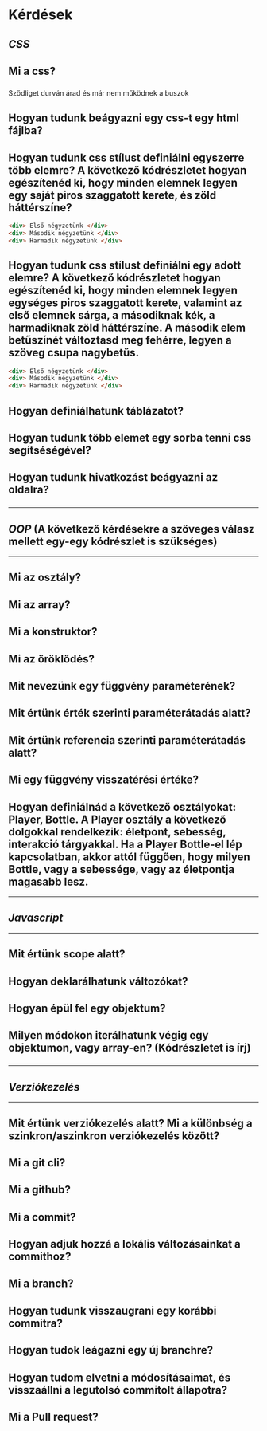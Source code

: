 # Kérdések
## **_CSS_**
## Mi a css?
### 
Sződliget durván árad és már nem működnek a buszok
## Hogyan tudunk beágyazni egy css-t egy html fájlba?
###
## Hogyan tudunk css stílust definiálni egyszerre több elemre? A következő kódrészletet hogyan egészítenéd ki, hogy minden elemnek legyen egy saját piros szaggatott kerete, és zöld háttérszíne? 
```html 
<div> Első négyzetünk </div>
<div> Második négyzetünk </div>
<div> Harmadik négyzetünk </div>
```
## Hogyan tudunk css stílust definiálni egy adott elemre? A következő kódrészletet hogyan egészítenéd ki, hogy minden elemnek legyen egységes piros szaggatott kerete, valamint az első elemnek sárga, a másodiknak kék, a harmadiknak zöld háttérszíne. A második elem betűszínét változtasd meg fehérre, legyen a szöveg csupa nagybetűs.
```html 
<div> Első négyzetünk </div>
<div> Második négyzetünk </div>
<div> Harmadik négyzetünk </div>
```
## Hogyan definiálhatunk táblázatot?
###
## Hogyan tudunk több elemet egy sorba tenni css segítséségével?
###
## Hogyan tudunk hivatkozást beágyazni az oldalra?
###
---
## **_OOP_** (A következő kérdésekre a szöveges válasz mellett egy-egy kódrészlet is szükséges)
---
## Mi az osztály?
### 
## Mi az array?
###
## Mi a konstruktor?
###
## Mi az öröklődés?
###
## Mit nevezünk egy függvény paraméterének?
### 
## Mit értünk érték szerinti paraméterátadás alatt?
###
## Mit értünk referencia szerinti paraméterátadás alatt?
###
## Mi egy függvény visszatérési értéke?
###
## Hogyan definiálnád a következő osztályokat: Player, Bottle. A Player osztály a következő dolgokkal rendelkezik: életpont, sebesség, interakció tárgyakkal. Ha a Player Bottle-el lép kapcsolatban, akkor attól függően, hogy milyen Bottle, vagy a sebessége, vagy az életpontja magasabb lesz.

---
## **_Javascript_**
---
## Mit értünk scope alatt?
###
## Hogyan deklarálhatunk változókat?
###
## Hogyan épül fel egy objektum?
###
## Milyen módokon iterálhatunk végig egy objektumon, vagy array-en? (Kódrészletet is írj)
###

---
## **_Verziókezelés_**
---
## Mit értünk verziókezelés alatt? Mi a különbség a szinkron/aszinkron verziókezelés között?
###
## Mi a git cli?
###
## Mi a github?
###
## Mi a commit?
###
## Hogyan adjuk hozzá a lokális változásainkat a commithoz?
###
## Mi a branch?
###
## Hogyan tudunk visszaugrani egy korábbi commitra?
###
## Hogyan tudok leágazni egy új branchre?
###
## Hogyan tudom elvetni a módosításaimat, és visszaállni a legutolsó commitolt állapotra?
###
## Mi a Pull request?
###